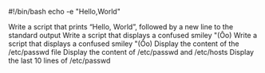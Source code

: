 #!/bin/bash
echo -e "Hello,World"

Write a script that prints “Hello, World”, followed by a new line to the standard output
Write a script that displays a confused smiley "(Ôo)
Write a script that displays a confused smiley "(Ôo)
Display the content of the /etc/passwd file
Display the content of /etc/passwd and /etc/hosts
Display the last 10 lines of /etc/passwd
